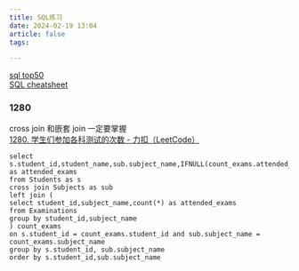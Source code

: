 ```yaml
---
title: SQL练习
date: 2024-02-19 13:04
article: false
tags: 

---
```


[sql top50](https://leetcode.com/studyplan/top-sql-50/)  
[SQL cheatsheet](SQL%20cheatsheet)

### 1280
cross join 和嵌套 join 一定要掌握  
[1280. 学生们参加各科测试的次数 - 力扣（LeetCode）](https://leetcode.cn/problems/students-and-examinations/description/?envType=study-plan-v2&envId=sql-free-50)  
```mysql
select s.student_id,student_name,sub.subject_name,IFNULL(count_exams.attended_exams,0) as attended_exams
from Students as s
cross join Subjects as sub
left join (
select student_id,subject_name,count(*) as attended_exams
from Examinations
group by student_id,subject_name
) count_exams
on s.student_id = count_exams.student_id and sub.subject_name = count_exams.subject_name
group by s.student_id, sub.subject_name
order by s.student_id,sub.subject_name
```


